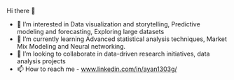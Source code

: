 Hi there 👋
- 👀 I’m interested in Data visualization and storytelling, Predictive modeling and forecasting, Exploring large datasets
- 🌱 I’m currently learning Advanced statistical analysis techniques, Market Mix Modeling and Neural networking.
- 💞️ I’m looking to collaborate in data-driven research initiatives, data analysis projects
- 📫 How to reach me - www.linkedin.com/in/ayan1303g/

<!---
31aykg/31aykg is a ✨ special ✨ repository because its `README.md` (this file) appears on your GitHub profile.
You can click the Preview link to take a look at your changes.
--->
